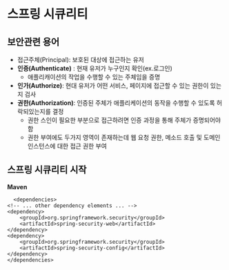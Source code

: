 # 스프링 시큐리티

## 보안관련 용어
  - 접근주체(Principal): 보호된 대상에 접근하는 유저
  - **인증(Authenticate)** : 현재 유저가 누구인지 확인(ex.로그인)
    - 애플리캐이션의 작업을 수행할 수 있는 주체임을 증명
  - **인가(Authorize)**: 현대 유저가 어떤 서비스, 페이지에 접근할 수 있는 권한이 있는지 검사
  - **권한(Authorization)**: 인증된 주체가 애플리케이션의 동작을 수행할 수 있도록 허락되있는지를 결정
    - 권한 스인이 필요한 부분으로 접근하려면 인증 과정을 통해 주체가 증명되어야 함
    - 권한 부여에도 두가지 영역이 존재하는데 웹 요청 권한, 메소드 호출 및 도메인 인스턴스에 대한 접근 권한 부여

## 스프링 시큐리티 시작

**Maven**
```
  <dependencies>
<!-- ... other dependency elements ... -->
<dependency>
	<groupId>org.springframework.security</groupId>
	<artifactId>spring-security-web</artifactId>
</dependency>
<dependency>
	<groupId>org.springframework.security</groupId>
	<artifactId>spring-security-config</artifactId>
</dependency>
</dependencies>
```
